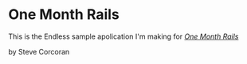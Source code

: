 # One Month Rails

This is the Endless sample apolication I'm making for [*One Month Rails*](http://onemonthrails.com)

by Steve Corcoran